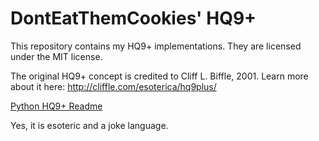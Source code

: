 # DontEatThemCookies' HQ9+
This repository contains my HQ9+ implementations. They are licensed under the MIT license.

The original HQ9+ concept is credited to Cliff L. Biffle, 2001. 
Learn more about it here: http://cliffle.com/esoterica/hq9plus/ 

[Python HQ9+ Readme](PythonHQ9%2B/pyhq9-readme.md)

Yes, it is esoteric and a joke language.
